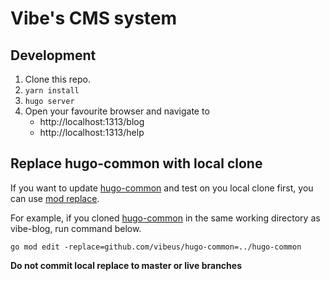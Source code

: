 # Vibe's CMS system

## Development
1. Clone this repo.
2. `yarn install`
3. `hugo server`
4. Open your favourite browser and navigate to
   * http://localhost:1313/blog
   * http://localhost:1313/help

## Replace hugo-common with local clone
If you want to update [hugo-common][1] and test on you local clone first, you can use [mod replace][2].

For example, if you cloned [hugo-common][1] in the same working directory as vibe-blog, run command below.
```
go mod edit -replace=github.com/vibeus/hugo-common=../hugo-common
```

**Do not commit local replace to master or live branches**

[1]: https://github.com/vibeus/hugo-common
[2]: https://github.com/golang/go/wiki/Modules#when-should-i-use-the-replace-directive
